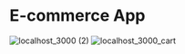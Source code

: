 <h1> E-commerce App</h1>

![localhost_3000 (2)](https://user-images.githubusercontent.com/58156920/174916833-904ff6ac-ed39-4e4a-8203-072bc4b71bce.png)
![localhost_3000_cart](https://user-images.githubusercontent.com/58156920/174916842-4ab1ade4-4eaf-4288-91be-b2d41b33f967.png)
